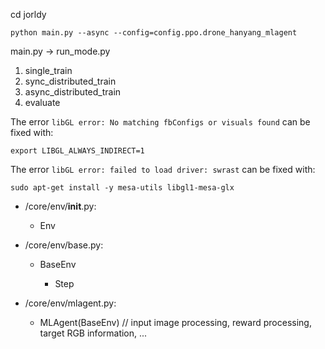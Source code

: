 cd jorldy

```
python main.py --async --config=config.ppo.drone_hanyang_mlagent
```

main.py -> run_mode.py
1. single_train
2. sync_distributed_train
3. async_distributed_train
4. evaluate

The error `libGL error: No matching fbConfigs or visuals found` can be fixed with:
```
export LIBGL_ALWAYS_INDIRECT=1
```

The error `libGL error: failed to load driver: swrast` can be fixed with:
```
sudo apt-get install -y mesa-utils libgl1-mesa-glx
```

- /core/env/__init__.py:

	- Env 

- /core/env/base.py:

	- BaseEnv
	
		- Step

- /core/env/mlagent.py:

	- MLAgent(BaseEnv)	// input image processing, reward processing, target RGB information, ...

